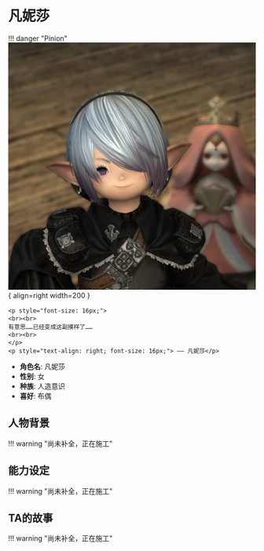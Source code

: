 # **凡妮莎**

!!! danger "Pinion"
    ![Image title](./Image/Vanessa.png){ align=right width=200 }

    <p style="font-size: 16px;">
    <br><br>
    有意思……已经变成这副摸样了……
    <br><br>
    </p>
    <p style="text-align: right; font-size: 16px;"> —— 凡妮莎</p>

<div class="grid cards" markdown>

  - **角色名**: 凡妮莎 
  - **性别**: 女
  - **种族**: 人造意识 
  - **喜好**: 布偶

</div>

## **人物背景**
!!! warning "尚未补全，正在施工"

## **能力设定**
!!! warning "尚未补全，正在施工"

## **TA的故事**
!!! warning "尚未补全，正在施工"